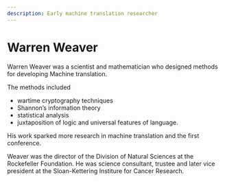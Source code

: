 ```yaml
---
description: Early machine translation researcher
---
```

# Warren Weaver
Warren Weaver was a scientist and mathematician who designed methods for developing Machine translation.

The methods included 
* wartime cryptography techniques
* Shannon’s information theory
* statistical analysis
* juxtaposition of logic and universal features of language.

His work sparked more research in machine translation and the first conference.

Weaver was the director of the Division of Natural Sciences at the Rockefeller Foundation.
He was science consultant, trustee and later vice president at the Sloan-Kettering Institure for Cancer Research. 
